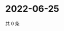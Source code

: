# 2022-06-25

共 0 条

<!-- BEGIN WEIBO -->
<!-- 最后更新时间 Sat Jun 25 2022 13:03:36 GMT+0800 (China Standard Time) -->

<!-- END WEIBO -->
